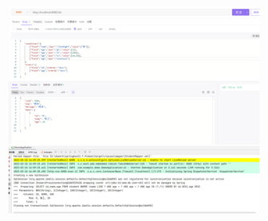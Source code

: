 ![APIFOX](https://raw.githubusercontent.com/zengyufei/XmWrappers/main/apifox.png)
![houduan](https://raw.githubusercontent.com/zengyufei/XmWrappers/main/houduan.png)
